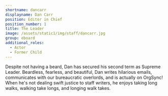 ```yaml
---
shortname: dancarr
displayname: Dan Carr
position: Editor in Chief
position_number: 1
title: The Leader
image: /assets/static1/img/staff/dancarr.jpg
group: eboard
additional_roles:
  - Actor
  - Former Child
---
```


Despite not having a beard, Dan has secured 
his second term as Supreme Leader. Beardless, 
fearless, and beautiful, Dan writes hilarious emails,
communicates with our bureaucratic overlords, and is 
actually on OrgSync! When he's not 
dealing swift justice to staff writers, he enjoys 
taking long walks, walking take longs, and longing walk takes.  
